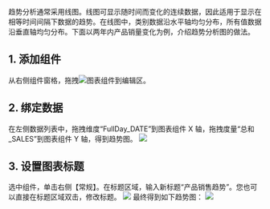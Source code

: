 趋势分析通常采用线图。线图可显示随时间而变化的连续数据，因此适用于显示在相等时间间隔下数据的趋势。在线图中，类别数据沿水平轴均匀分布，所有值数据沿垂直轴均匀分布。下面以两年内产品销量变化为例，介绍趋势分析图的做法。

## 1. 添加组件
从右侧组件窗格，拖拽<img src="https://main.qcloudimg.com/raw/a7eca86544af2be11fbd29cb80c95e9c.png"  style="margin:0;">图表组件到编辑区。

## 2. 绑定数据
在左侧数据列表中，拖拽维度“FullDay_DATE”到图表组件 X 轴，拖拽度量“总和\_SALES”到图表组件 Y 轴，得到趋势图。
![](https://main.qcloudimg.com/raw/7de94a18fba6019949b3e5fd8c306f15.png)

## 3. 设置图表标题
选中组件，单击右侧【常规】。在标题区域，输入新标题“产品销售趋势”。您也可以直接在标题区域双击，修改标题。
![](https://main.qcloudimg.com/raw/770d8c4bc3c4b07de6355a934bfbc196.png)
最终得到如下趋势图：
![](https://main.qcloudimg.com/raw/80a750e1e059b67b7435ef8d97732b52.png)
